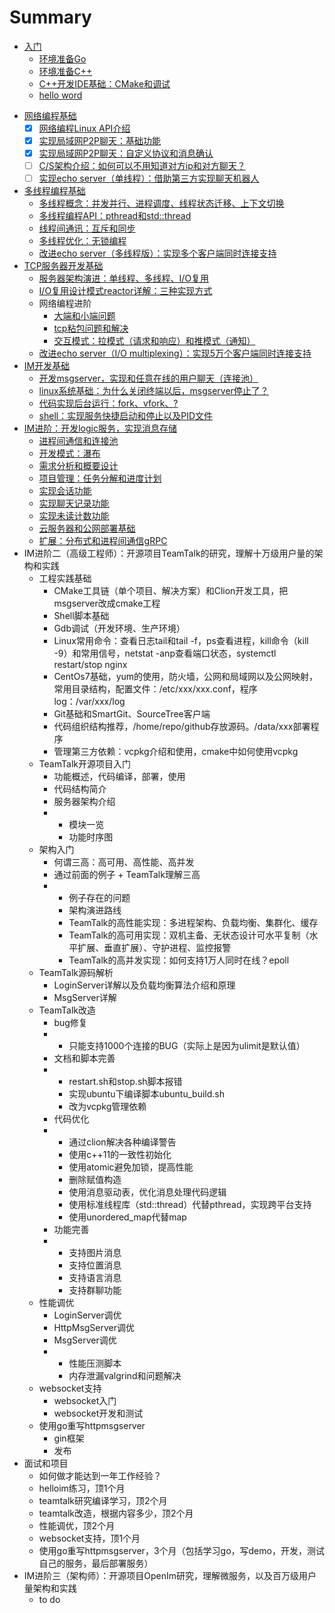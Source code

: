 # Summary

* [入门](chapter1/README.md)
    * [环境准备Go](chapter1/1-install-go-and-ide.md)
    * [环境准备C++](chapter1/3-install-cpp-and-ide.md)
    * [C++开发IDE基础：CMake和调试](chapter1/4-cpp-ide-clion.md)
    * [hello word](chapter2/2-hello-world.md)

- [网络编程基础](chapter2/README.md)
  - [x] [网络编程Linux API介绍](./chapter2/1-linux-system-call-examples.md)
  - [x] [实现局域网P2P聊天：基础功能](./chapter2/2-project-p2p.md)
  - [x] [实现局域网P2P聊天：自定义协议和消息确认](./chapter2/3-project-p2p-2.md)
  - [ ] [C/S架构介绍：如何可以不用知道对方ip和对方聊天？](chapter2/4-multi-p2p.md)
  - [ ] [实现echo server（单线程）：借助第三方实现聊天机器人]()
- [多线程编程基础](chapter3/README.md)
  - [多线程概念：并发并行、进程调度、线程状态迁移、上下文切换](chapter3/1-thread-intro.md)
  - [多线程编程API：pthread和std::thread](2-pthread-std-thread.md)
  - [线程间通讯：互斥和同步](chapter3/3-thraed-sync.md)
  - [多线程优化：无锁编程](chapter3/4-lock-free.md)
  - [改进echo server（多线程版）：实现多个客户端同时连接支持](chapter4/9-echo-server-v2.md)
- [TCP服务器开发基础](chapter4/)
  - [服务器架构演进：单线程、多线程、I/O复用]()
  - [I/O复用设计模式reactor详解：三种实现方式]()
  - 网络编程进阶
    - [大端和小端问题]()
    - [tcp粘包问题和解决]()
    - [交互模式：拉模式（请求和响应）和推模式（通知）]()
  - [改进echo server（I/O multiplexing）：实现5万个客户端同时连接支持](chapter4/9-echo-server-v2.md)
- [IM开发基础](chapter5/README.md)
  - [开发msgserver，实现和任意在线的用户聊天（连接池）](chapter5/1-msg-server.md)
  - [linux系统基础：为什么关闭终端以后，msgserver停止了？](chapter5/2-linux-base-deamon-tool.md)
  - [代码实现后台运行：fork、vfork、?](chapter5/3-deamon-tool.md)
  - [shell：实现服务快捷启动和停止以及PID文件](chapter5/4-shell.md)
- [IM进阶：开发logic服务，实现消息存储](chapter5/README.md)
  - [进程间通信和连接池]()
  - [开发模式：瀑布]()
  - [需求分析和概要设计](0)
  - [项目管理：任务分解和进度计划]()
  - [实现会话功能]()
  - [实现聊天记录功能]()
  - [实现未读计数功能]()
  - [云服务器和公网部署基础](chapter4/5-install-in-internet.md)
  - [扩展：分布式和进程间通信gRPC](chapter5/README.md)
- IM进阶二（高级工程师）：开源项目TeamTalk的研究，理解十万级用户量的架构和实践
  - 工程实践基础
    - CMake工具链（单个项目、解决方案）和Clion开发工具，把msgserver改成cmake工程
    - Shell脚本基础
    - Gdb调试（开发环境、生产环境）
    - Linux常用命令：查看日志tail和tail -f，ps查看进程，kill命令（kill -9）和常用信号，netstat -anp查看端口状态，systemctl restart/stop nginx
    - CentOs7基础，yum的使用，防火墙，公网和局域网以及公网映射，常用目录结构，配置文件：/etc/xxx/xxx.conf，程序log：/var/xxx/log
    - Git基础和SmartGit、SourceTree客户端
    - 代码组织结构推荐，/home/repo/github存放源码。/data/xxx部署程序
    - 管理第三方依赖：vcpkg介绍和使用，cmake中如何使用vcpkg
  - TeamTalk开源项目入门
    - 功能概述，代码编译，部署，使用
    - 代码结构简介
    - 服务器架构介绍
    - - 模块一览
      - 功能时序图
  - 架构入门
    - 何谓三高：高可用、高性能、高并发
    - 通过前面的例子 + TeamTalk理解三高
    - - 例子存在的问题
      - 架构演进路线
      - TeamTalk的高性能实现：多进程架构、负载均衡、集群化、缓存
      - TeamTalk的高可用实现：双机主备、无状态设计可水平复制（水平扩展、垂直扩展）、守护进程、监控报警
      - TeamTalk的高并发实现：如何支持1万人同时在线？epoll
  - TeamTalk源码解析
    - LoginServer详解以及负载均衡算法介绍和原理
    - MsgServer详解
  - TeamTalk改造
    - bug修复
    - - 只能支持1000个连接的BUG（实际上是因为ulimit是默认值）
    - 文档和脚本完善
    - - restart.sh和stop.sh脚本报错
      - 实现ubuntu下编译脚本ubuntu_build.sh
      - 改为vcpkg管理依赖
    - 代码优化
    - - 通过clion解决各种编译警告
      - 使用c++11的一致性初始化
      - 使用atomic避免加锁，提高性能
      - 删除赋值构造
      - 使用消息驱动表，优化消息处理代码逻辑
      - 使用标准线程库（std::thread）代替pthread，实现跨平台支持
      - 使用unordered_map代替map
    - 功能完善
    - - 支持图片消息
      - 支持位置消息
      - 支持语言消息
      - 支持群聊功能
  - 性能调优
    - LoginServer调优
    - HttpMsgServer调优
    - MsgServer调优
    - - 性能压测脚本
      - 内存泄漏valgrind和问题解决
  - websocket支持
    - websocket入门
    - websocket开发和测试
  - 使用go重写httpmsgserver
    - gin框架
    - 发布
- 面试和项目
  - 如何做才能达到一年工作经验？
  - helloim练习，顶1个月
  - teamtalk研究编译学习，顶2个月
  - teamtalk改造，根据内容多少，顶2个月
  - 性能调优，顶2个月
  - websocket支持，顶1个月
  - 使用go重写httpmsgserver，3个月（包括学习go，写demo，开发，测试自己的服务，最后部署服务）
- IM进阶三（架构师）：开源项目OpenIm研究，理解微服务，以及百万级用户量架构和实践
  - to do